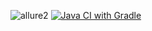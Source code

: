 ![allure2](https://github.com/user-attachments/assets/54364769-4d5e-4f48-b630-5d2ad0a73b66)
[![Java CI with Gradle](https://github.com/Katkutia/Patterns_HW1/actions/workflows/gradle.yml/badge.svg)](https://github.com/Dzanku/Patterns_HW1/actions/workflows/gradle.yml)